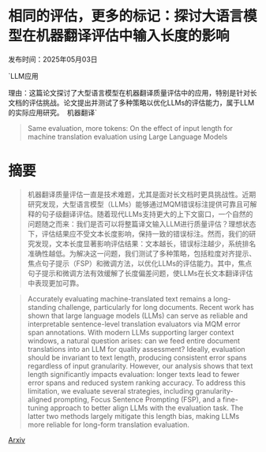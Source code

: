 # 相同的评估，更多的标记：探讨大语言模型在机器翻译评估中输入长度的影响

发布时间：2025年05月03日

`LLM应用

理由：这篇论文探讨了大型语言模型在机器翻译质量评估中的应用，特别是针对长文档的评估挑战。论文提出并测试了多种策略以优化LLMs的评估能力，属于LLM的实际应用研究。` `机器翻译`

> Same evaluation, more tokens: On the effect of input length for machine translation evaluation using Large Language Models

# 摘要

> 机器翻译质量评估一直是技术难题，尤其是面对长文档时更具挑战性。近期研究发现，大型语言模型（LLMs）能够通过MQM错误标注提供可靠且可解释的句子级翻译评估。随着现代LLMs支持更大的上下文窗口，一个自然的问题随之而来：我们是否可以将整篇译文输入LLM进行质量评估？理想状态下，评估结果应不受文本长度影响，保持一致的错误标注。然而，我们的研究发现，文本长度显著影响评估结果：文本越长，错误标注越少，系统排名准确性越低。为解决这一问题，我们测试了多种策略，包括粒度对齐提示、焦点句子提示（FSP）和微调方法，以优化LLMs的评估能力。其中，焦点句子提示和微调方法有效缓解了长度偏差问题，使LLMs在长文本翻译评估中表现更加可靠。

> Accurately evaluating machine-translated text remains a long-standing challenge, particularly for long documents. Recent work has shown that large language models (LLMs) can serve as reliable and interpretable sentence-level translation evaluators via MQM error span annotations. With modern LLMs supporting larger context windows, a natural question arises: can we feed entire document translations into an LLM for quality assessment? Ideally, evaluation should be invariant to text length, producing consistent error spans regardless of input granularity. However, our analysis shows that text length significantly impacts evaluation: longer texts lead to fewer error spans and reduced system ranking accuracy. To address this limitation, we evaluate several strategies, including granularity-aligned prompting, Focus Sentence Prompting (FSP), and a fine-tuning approach to better align LLMs with the evaluation task. The latter two methods largely mitigate this length bias, making LLMs more reliable for long-form translation evaluation.

[Arxiv](https://arxiv.org/abs/2505.01761)